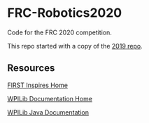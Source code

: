 # FRC-Robotics2020

Code for the FRC 2020 competition.

This repo started with a copy of the [2019 repo](https://github.com/6161Robotics/FRC-Robotics2019/).

## Resources

[FIRST Inspires Home](https://www.firstinspires.org/robotics/frc)

[WPILib Documentation Home](https://docs.wpilib.org/en/latest)

[WPILib Java Documentation](https://first.wpi.edu/FRC/roborio/release/docs/java/index.html)